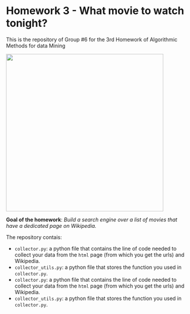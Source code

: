# Homework 3 - What movie to watch tonight?
This is the repository of Group #6 for the 3rd Homework of Algorithmic Methods for data Mining

<p align="left">
<img src="https://d3c1jucybpy4ua.cloudfront.net/data/63462/big_picture/popcorn.jpg?1567006493" height=430 
</p>
  
 **Goal of the homework**: *Build a search engine over a list of movies that have a dedicated page on Wikipedia.*
 
 The repository contais:
 * `collector.py`: a python file that contains the line of code needed to collect your data from the `html` page (from which you get the urls) and Wikipedia.
* `collector_utils.py`: a python file that stores the function you used in `collector.py`.
* `collector.py`: a python file that contains the line of code needed to collect your data from the `html` page (from which you get the urls) and Wikipedia.
* `collector_utils.py`: a python file that stores the function you used in `collector.py`.
